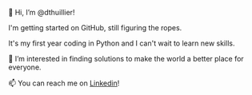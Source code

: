 👋 Hi, I’m @dthuillier!

I'm getting started on GitHub, still figuring the ropes.

It's my first year coding in Python and I can't wait to learn new skills.

🌱 I’m interested in finding solutions to make the world a better place for everyone.

📫 You can reach me on [Linkedin](https://www.linkedin.com/in/diane-thuillier/)!

<!---
dthuillier/dthuillier is a ✨ special ✨ repository because its `README.md` (this file) appears on your GitHub profile.
You can click the Preview link to take a look at your changes.
--->
